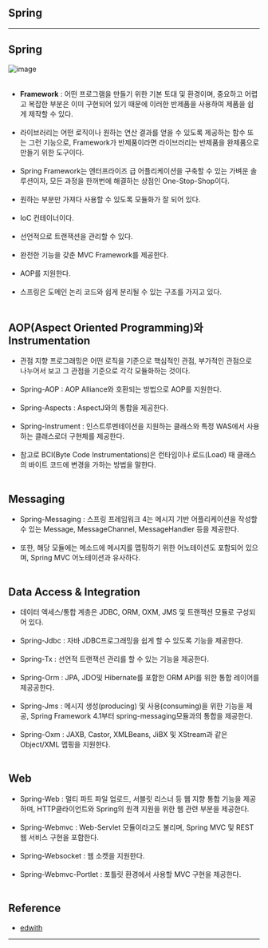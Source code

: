 Spring
------

---

Spring
------

![image](https://user-images.githubusercontent.com/56240505/70505511-8ed51000-1b6b-11ea-8f38-d4e8bad305cc.png)<br><br>

-	**Framework** : 어떤 프로그램을 만들기 위한 기본 토대 및 환경이며, 중요하고 어렵고 복잡한 부분은 이미 구현되어 있기 때문에 이러한 반제품을 사용하여 제품을 쉽게 제작할 수 있다.<br><br>
-	라이브러리는 어떤 로직이나 원하는 연산 결과를 얻을 수 있도록 제공하는 함수 또는 그런 기능으로, Framework가 반제품이라면 라이브러리는 반제품을 완제품으로 만들기 위한 도구이다.<br><br>
-	Spring Framework는 엔터프라이즈 급 어플리케이션을 구축할 수 있는 가벼운 솔루션이자, 모든 과정을 한꺼번에 해결하는 상점인 One-Stop-Shop이다.<br><br>
-	원하는 부분만 가져다 사용할 수 있도록 모듈화가 잘 되어 있다.<br><br>
-	IoC 컨테이너이다.<br><br>
-	선언적으로 트랜잭션을 관리할 수 있다.<br><br>
-	완전한 기능을 갖춘 MVC Framework를 제공한다.<br><br>
-	AOP를 지원한다.<br><br>
-	스프링은 도메인 논리 코드와 쉽게 분리될 수 있는 구조를 가지고 있다.<br><br>

AOP(Aspect Oriented Programming)와 Instrumentation
--------------------------------------------------

-	관점 지향 프로그래밍은 어떤 로직을 기준으로 핵심적인 관점, 부가적인 관점으로 나누어서 보고 그 관점을 기준으로 각각 모듈화하는 것이다.<br><br>
-	Spring-AOP : AOP Alliance와 호환되는 방법으로 AOP를 지원한다.<br><br>
-	Spring-Aspects : AspectJ와의 통합을 제공한다.<br><br>
-	Spring-Instrument : 인스트루멘테이션을 지원하는 클래스와 특정 WAS에서 사용하는 클래스로더 구현체를 제공한다.<br><br>
-	참고로 BCI(Byte Code Instrumentations)은 런타임이나 로드(Load) 때 클래스의 바이트 코드에 변경을 가하는 방법을 말한다.<br><br>

Messaging
---------

-	Spring-Messaging : 스프링 프레임워크 4는 메시지 기반 어플리케이션을 작성할 수 있는 Message, MessageChannel, MessageHandler 등을 제공한다.<br><br>
-	또한, 해당 모듈에는 메소드에 메시지를 맵핑하기 위한 어노테이션도 포함되어 있으며, Spring MVC 어노테이션과 유사하다.<br><br>

Data Access & Integration
-------------------------

-	데이터 엑세스/통합 계층은 JDBC, ORM, OXM, JMS 및 트랜잭션 모듈로 구성되어 있다.<br><br>
-	Spring-Jdbc : 자바 JDBC프로그래밍을 쉽게 할 수 있도록 기능을 제공한다.<br><br>
-	Spring-Tx : 선언적 트랜잭션 관리를 할 수 있는 기능을 제공한다.<br><br>
-	Spring-Orm : JPA, JDO및 Hibernate를 포함한 ORM API를 위한 통합 레이어를 제공공한다.<br><br>
-	Spring-Jms : 메시지 생성(producing) 및 사용(consuming)을 위한 기능을 제공, Spring Framework 4.1부터 spring-messaging모듈과의 통합을 제공한다.<br><br>
-	Spring-Oxm : JAXB, Castor, XMLBeans, JiBX 및 XStream과 같은 Object/XML 맵핑을 지원한다.<br><br>

Web
---

-	Spring-Web : 멀티 파트 파일 업로드, 서블릿 리스너 등 웹 지향 통합 기능을 제공하며, HTTP클라이언트와 Spring의 원격 지원을 위한 웹 관련 부분을 제공한다.<br><br>
-	Spring-Webmvc : Web-Servlet 모듈이라고도 불리며, Spring MVC 및 REST 웹 서비스 구현을 포함한다.<br><br>
-	Spring-Websocket : 웹 소켓을 지원한다.<br><br>
-	Spring-Webmvc-Portlet : 포틀릿 환경에서 사용할 MVC 구현을 제공한다.<br><br>

Reference
---------

-	[edwith](https://www.edwith.org/boostcourse-web/lecture/20655/)

---
